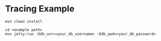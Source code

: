 # Tracing Example
```shell
mvn clean install

cd <example path>
mvn jetty:run -Ddb_usr=<your_db_username> -Ddb_pwd=<your_db_password>
```
